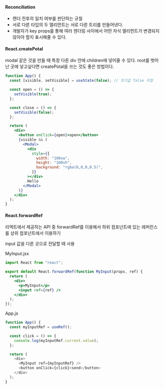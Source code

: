 #### Reconciliation

- 랜더 전후의 일치 여부를 판단하는 규칠
- 서로 다른 타입의 두 엘리먼트는 서로 다른 트리를 만들어낸다.
- 개발자가 key props를 통해 여러 렌더링 사이에서 어떤 자식 엘리먼트가 변경되지 않아야 할지 표시해줄 수 있다.

#### React.createPotal

modal 같은 것을 만들 때 특정 다른 div 안에 children에 넣어줄 수 있다.
root를 벗어난 곳에 넣고싶다면 createPotal을 쓰는 것도 좋은 방법이다.

```jsx
function App() {
  const [visible, setVisible] = useState(false); // 초기값 false 지정

  const open = () => {
    setVisible(true);
  };

  const close = () => {
    setVisible(false);
  };

  return (
    <div>
      <button onClick={open}>open</button>
      {visible && (
        <Modal>
          <div
            style={{
              width: "100vw",
              height: "100vh",
              background: "rgba(0,0,0,0.5)",
            }}
          ></div>
          Hello
        </Modal>
      )}
    </div>
  );
}
```

#### React.forwardRef

리액트에서 제공하는 API 중 forwardRef를 이용해서 하위 컴포넌트에 있는 레퍼런스를 상위 컴포넌트에서 이용하기

input 값을 다른 곳으로 전달할 때 사용

MyInput.jsx

```jsx
import React from "react";

export default React.forwardRef(function MyInput(props, ref) {
  return (
    <div>
      <p>MyInput</p>
      <input ref={ref} />
    </div>
  );
});
```

App.js

```js
function App() {
  const myInputRef = useRef();

  const click = () => {
    console.log(myInputRef.current.value);
  };

  return (
    <div>
      <MyInput ref={myInputRef} />
      <button onClick={click}>send</button>
    </div>
  );
}
```
